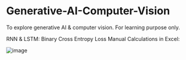 # Generative-AI-Computer-Vision
To explore generative AI &amp; computer vision. For learning purpose only. 


RNN & LSTM:
Binary Cross Entropy Loss Manual Calculations in Excel:

![image](https://github.com/vivekanandpkr/Generative-AI-Computer-Vision/assets/21027388/a63c6dae-8663-4f9a-809f-3584e56ab3b2)










